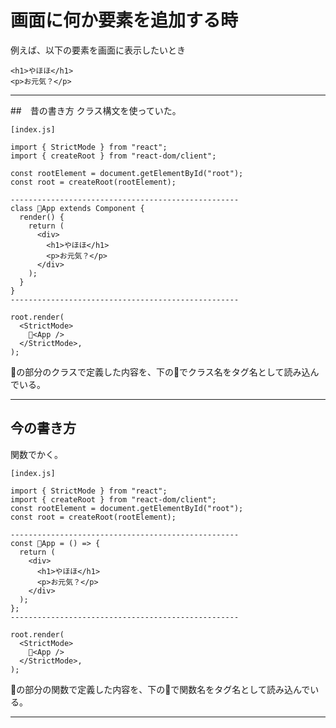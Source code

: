 # 画面に何か要素を追加する時
例えば、以下の要素を画面に表示したいとき
~~~
<h1>やほほ</h1>
<p>お元気？</p>
~~~
***

##　昔の書き方
クラス構文を使っていた。
~~~
[index.js]

import { StrictMode } from "react";
import { createRoot } from "react-dom/client";

const rootElement = document.getElementById("root");
const root = createRoot(rootElement);

---------------------------------------------------
class 🩵App extends Component {
  render() {
    return (
      <div>
        <h1>やほほ</h1>
        <p>お元気？</p>
      </div>
    );
  }
}
---------------------------------------------------

root.render(
  <StrictMode>
    🩵<App />
  </StrictMode>,
);
~~~
🩵の部分のクラスで定義した内容を、下の🩵でクラス名をタグ名として読み込んでいる。
***

## 今の書き方
関数でかく。
~~~
[index.js]

import { StrictMode } from "react";
import { createRoot } from "react-dom/client";
const rootElement = document.getElementById("root");
const root = createRoot(rootElement);

---------------------------------------------------
const 🩵App = () => {
  return (
    <div>
      <h1>やほほ</h1>
      <p>お元気？</p>
    </div>
  );
};
---------------------------------------------------

root.render(
  <StrictMode>
    🩵<App />
  </StrictMode>,
);
~~~
🩵の部分の関数で定義した内容を、下の🩵で関数名をタグ名として読み込んでいる。
***
